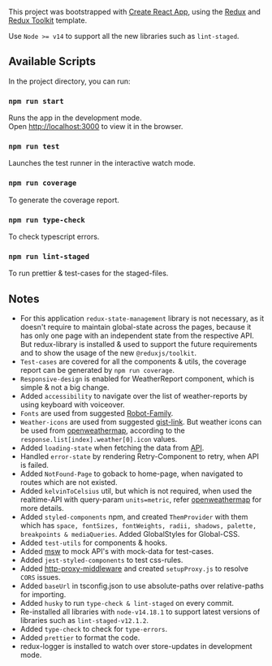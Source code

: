 This project was bootstrapped with [Create React App](https://github.com/facebook/create-react-app), using the [Redux](https://redux.js.org/) and [Redux Toolkit](https://redux-toolkit.js.org/) template.

Use `Node >= v14` to support all the new libraries such as `lint-staged`.
## Available Scripts

In the project directory, you can run:

### `npm run start`

Runs the app in the development mode.<br />
Open [http://localhost:3000](http://localhost:3000) to view it in the browser.

### `npm run test`

Launches the test runner in the interactive watch mode.

### `npm run coverage`

To generate the coverage report.
### `npm run type-check`

To check typescript errors.

### `npm run lint-staged`

To run prettier & test-cases for the staged-files.

## Notes
  - For this application `redux-state-management` library is not necessary, as it doesn't require to maintain global-state across the pages, because it has only one page with an independent state from the respective API. But redux-library is installed & used to support the future requirements and to show the usage of the new `@reduxjs/toolkit`.
  - `Test-cases` are covered for all the components & utils, the coverage report can be generated by `npm run coverage`.
  - `Responsive-design` is enabled for WeatherReport component, which is simple & not a big change.
  - Added `accessibility` to navigate over the list of weather-reports by using keyboard with voiceover.
  - `Fonts` are used from suggested [Robot-Family](https://fonts.google.com/specimen/Roboto?selection.family=Roboto:400,700).
  - `Weather-icons` are used from suggested [gist-link](https://gist.github.com/interstellar-wormhole/f7bc42a3e59d0299bfa465e0652a634b). But weather icons can be used from [openweathermap](https://openweathermap.org/weather-conditions), according to the `response.list[index].weather[0].icon` values.
  - Added `loading-state` when fetching the data from [API](https://samples.openweathermap.org/data/2.5/forecast?q=M%C3%BCnchen,DE&appid=b6907d289e10d714a6e88b30761fae22).
  - Handled `error-state` by rendering Retry-Component to retry, when API is failed.
  - Added `NotFound-Page` to goback to home-page, when navigated to routes which are not existed.
  - Added `kelvinToCelsius` util, but which is not required, when used the realtime-API with query-param `units=metric`, refer [openweathermap](https://openweathermap.org/forecast5) for more details.
  - Added `styled-components` npm, and created `ThemProvider` with them which has `space, fontSizes, fontWeights, radii, shadows, palette, breakpoints & mediaQueries`. Added GlobalStyles for Global-CSS.
  - Added `test-utils` for components & hooks.
  - Added [msw](https://mswjs.io/) to mock API's with mock-data for test-cases.
  - Added `jest-styled-components` to test css-rules.
  - Added [http-proxy-middleware](https://github.com/chimurai/http-proxy-middleware) and created `setupProxy.js` to resolve `CORS` issues.
  - Added `baseUrl` in tsconfig.json to use absolute-paths over relative-paths for importing.
  - Added `husky` to run `type-check & lint-staged` on every commit.
  - Re-installed all libraries with `node-v14.18.1` to support latest versions of libraries such as `lint-staged-v12.1.2`.
  - Added `type-check` to check for `type-errors`.
  - Added `prettier` to format the code.
  - redux-logger is installed to watch over store-updates in development mode.
